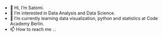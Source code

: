 - 👋 Hi, I’m Satomi.
- 👀 I’m interested in Data Analysis and Data Science.
- 🌱 I’m currently learning data visualization, python and statistics at Code Academy Berlin.
- 📫 How to reach me ...

<!---
satomi26/satomi26 is a ✨ special ✨ repository because its `README.md` (this file) appears on your GitHub profile.
You can click the Preview link to take a look at your changes.
--->
